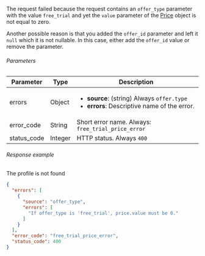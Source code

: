 <!--- FreeTrialPrice.md ---> 

The request failed because the request contains an  `offer_type` parameter with the value `free_trial` and yet the `value` parameter of the [Price](server-side-api-objects#price) object is not equal to zero.

Another possible reason is that you added the `offer_id` parameter and left it `null` which it is not nullable. In this case, either add the `offer_id` value or remove the parameter.

###### Parameters

| Parameter   | Type    | Description                                                  |
| ----------- | ------- | ------------------------------------------------------------ |
| errors      | Object  | <ul><li> **source**: (string) Always `offer.type`</li><li> **errors**: Descriptive name of the error. </li></ul> |
| error_code  | String  | Short error name. Always: `free_trial_price_error`           |
| status_code | Integer | HTTP status. Always `400`                                    |

###### Response example

The profile is not found

```json
{
  "errors": [
    {
      "source": "offer_type",
      "errors": [
        "If offer_type is 'free_trial', price.value must be 0."
      ]
    }
  ],
  "error_code": "free_trial_price_error",
  "status_code": 400
}
```

 